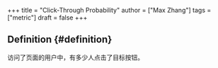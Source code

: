+++
title = "Click-Through Probability"
author = ["Max Zhang"]
tags = ["metric"]
draft = false
+++

## Definition {#definition}

访问了页面的用户中，有多少人点击了目标按钮。
